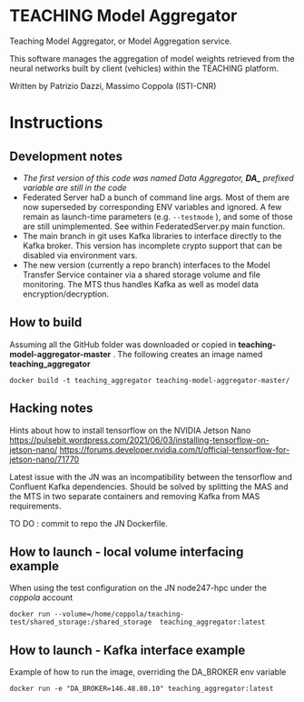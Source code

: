 # TEACHING Model Aggregator
Teaching Model Aggregator, or Model Aggregation service.

This software manages the aggregation of model weights retrieved from the neural networks built by client (vehicles) within the TEACHING platform.

Written by Patrizio Dazzi, Massimo Coppola (ISTI-CNR)

# Instructions

## Development notes
 - _The first version of this code was named Data Aggregator,  **DA\_** prefixed variable are still in the code_
 - Federated Server haD a bunch of command line args.
Most of them are now superseded by corresponding ENV variables and ignored. 
A few remain as launch-time parameters (e.g. `--testmode` ), and some of those are still unimplemented.
See within FederatedServer.py main function.
 - The main branch in git uses Kafka libraries to interface directly to the Kafka broker. This version has incomplete crypto support that can be disabled via environment vars.
 - The new version (currently a repo branch) interfaces to the Model Transfer Service container via a shared storage volume and file monitoring. The MTS thus handles Kafka as well as model data encryption/decryption.

## How to build
Assuming all the GitHub folder was downloaded or copied in **teaching-model-aggregator-master** . 
The following creates an image named **teaching_aggregator**

`docker build -t teaching_aggregator teaching-model-aggregator-master/`

## Hacking notes
Hints about how to install tensorflow on the NVIDIA Jetson Nano
https://pulsebit.wordpress.com/2021/06/03/installing-tensorflow-on-jetson-nano/
https://forums.developer.nvidia.com/t/official-tensorflow-for-jetson-nano/71770

Latest issue with the JN was an incompatibility between the tensorflow and Confluent Kafka dependencies. Should be solved by splitting the MAS and the MTS in two separate containers and removing Kafka from MAS requirements.

TO DO : commit to repo the JN Dockerfile.

## How to launch - local volume interfacing example
When using the test configuration on the JN node247-hpc under the *coppola* account

`docker run --volume=/home/coppola/teaching-test/shared_storage:/shared_storage  teaching_aggregator:latest`

## How to launch - Kafka interface example
Example of how to run the image, overriding the DA_BROKER env variable
    
`docker run -e "DA_BROKER=146.48.80.10" teaching_aggregator:latest`
